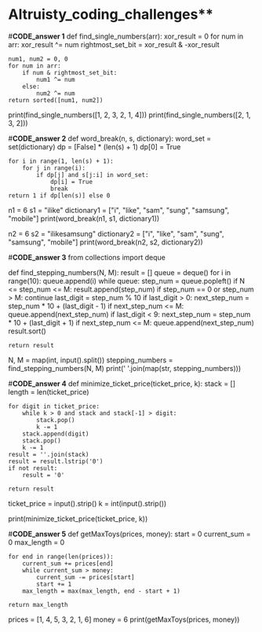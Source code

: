 # Altruisty_coding_challenges**

#**CODE_answer 1**
def find_single_numbers(arr):
    xor_result = 0
    for num in arr:
        xor_result ^= num
    rightmost_set_bit = xor_result & -xor_result

    num1, num2 = 0, 0
    for num in arr:
        if num & rightmost_set_bit:
            num1 ^= num
        else:
            num2 ^= num
    return sorted([num1, num2])
print(find_single_numbers([1, 2, 3, 2, 1, 4])) 
print(find_single_numbers([2, 1, 3, 2]))        

#**CODE_answer 2**
def word_break(n, s, dictionary):
    word_set = set(dictionary)
    dp = [False] * (len(s) + 1)
    dp[0] = True

    for i in range(1, len(s) + 1):
        for j in range(i):
            if dp[j] and s[j:i] in word_set:
                dp[i] = True
                break
    return 1 if dp[len(s)] else 0
n1 = 6
s1 = "ilike"
dictionary1 = ["i", "like", "sam", "sung", "samsung", "mobile"]
print(word_break(n1, s1, dictionary1))

n2 = 6
s2 = "ilikesamsung"
dictionary2 = ["i", "like", "sam", "sung", "samsung", "mobile"]
print(word_break(n2, s2, dictionary2)) 


#**CODE_answer 3**
from collections import deque

def find_stepping_numbers(N, M):
    result = []
    queue = deque()
    for i in range(10):
        queue.append(i)
    while queue:
        step_num = queue.popleft()
        if N <= step_num <= M:
            result.append(step_num)
        if step_num == 0 or step_num > M:
            continue
        last_digit = step_num % 10
        if last_digit > 0:
            next_step_num = step_num * 10 + (last_digit - 1)
            if next_step_num <= M:
                queue.append(next_step_num)
        if last_digit < 9:
            next_step_num = step_num * 10 + (last_digit + 1)
            if next_step_num <= M:
                queue.append(next_step_num)
    result.sort()
    
    return result
N, M = map(int, input().split())
stepping_numbers = find_stepping_numbers(N, M)
print(' '.join(map(str, stepping_numbers)))

#**CODE_answer 4**
def minimize_ticket_price(ticket_price, k):
    stack = []
    length = len(ticket_price)
    
    for digit in ticket_price:
        while k > 0 and stack and stack[-1] > digit:
            stack.pop()
            k -= 1
        stack.append(digit)
        stack.pop()
        k -= 1
    result = ''.join(stack)
    result = result.lstrip('0')    
    if not result:
        result = '0'
    
    return result
ticket_price = input().strip()
k = int(input().strip())

print(minimize_ticket_price(ticket_price, k))

#**CODE_answer 5**
def getMaxToys(prices, money):
    start = 0
    current_sum = 0
    max_length = 0

    for end in range(len(prices)):
        current_sum += prices[end]
        while current_sum > money:
            current_sum -= prices[start]
            start += 1
        max_length = max(max_length, end - start + 1)

    return max_length

prices = [1, 4, 5, 3, 2, 1, 6]
money = 6
print(getMaxToys(prices, money))  
